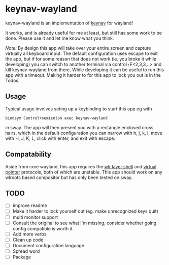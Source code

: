 # keynav-wayland
keynav-wayland is an implementation of
[keynav](https://www.semicomplete.com/projects/keynav/) for wayland!

It works, and is already useful for me at least, but still has some work to be
done. Please use it and let me know what you think.

*Note:* By design this app will take over your entire screen and capture
virtually all keyboard input. The default configuration uses escape to exit the
app, but if for some reason that does not work (ie. you broke it while
developing) you can switch to another terminal via control+F<2,3,3,..> and kill
keynav-wayland from there. While developing it can be useful to run this app
with a timeout. Making it harder to for this app to lock you out is in the
Todos.

## Usage
Typical usage involves seting up a keybinding to start this app eg with

```
bindsym Control+semicolon exec keynav-wayland
```

in sway. The app will then present you with a rectangle enclosed cross hairs,
which in the default configuration you can narrow with h, j, k, l, move with H,
J, K, L, click with enter, and exit with escape.

## Compatability
Aside from core wayland, this app requires the [wlr layer
shell](https://wayland.app/protocols/wlr-layer-shell-unstable-v1) and [virtual
pointer](https://wayland.app/protocols/wlr-virtual-pointer-unstable-v1)
protocols, both of which are unstable. This app should work on any wlroots based
compositor but has only been tested on sway.

## TODO
- [ ] improve readme
- [ ] Make it harder to lock yourself out (eg. make unrecognized keys quit)
- [ ] multi monitor support
- [ ] Consult the original to see what I'm missing, consider whether going
      config compatible is worth it
- [ ] Add more verbs
- [ ] Clean up code
- [ ] Document configuration language
- [ ] Spread word
- [ ] Package
